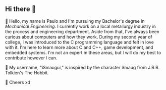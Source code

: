 ## Hi there 👋

<!--
**iSmaugui/iSmaugui** is a ✨ _special_ ✨ repository because its `README.md` (this file) appears on your GitHub profile.

Here are some ideas to get you started:

- 🔭 I’m currently working on ...
- 🌱 I’m currently learning ...
- 👯 I’m looking to collaborate on ...
- 🤔 I’m looking for help with ...
- 💬 Ask me about ...
- 📫 How to reach me: ...
- 😄 Pronouns: ...
- ⚡ Fun fact: ...
-->
💭 Hello, my name is Paulo and I'm pursuing my Bachelor's degree in *Mechanical Engineering*. I currently work on a local metallurgy industry in the process and engineering department. 
Aside from that, I've always been curious about computers and how they work. During my second year of college, I was introduced to the C programming language and felt in love with it.
I'm here to learn more about C and C++, game development, and embedded systems. I'm not an expert in these areas, but I will do my best to contribute however I can.

🌙 My username, "iSmaugui," is inspired by the character Smaug from J.R.R. Tolkien's The Hobbit. 

🫡 Cheers xd
